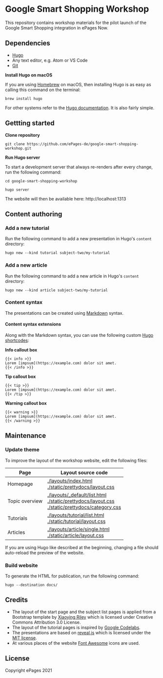 # Google Smart Shopping Workshop

This repository contains workshop materials for the pilot launch of the Google Smart Shopping integration in ePages Now.

## Dependencies

- [Hugo](https://gohugo.io/getting-started/installing)
- Any text editor, e.g. Atom or VS Code
- [Git](https://git-scm.com/downloads)

**Install Hugo on macOS**

If you are using [Homebrew](https://brew.sh) on macOS, then installing Hugo is as easy as calling this command on the terminal:

```
brew install hugo
```

For other systems refer to the [Hugo documentation](https://gohugo.io/getting-started/installing). It is also fairly simple.

## Gettting started

**Clone repository**

```
git clone https://github.com/ePages-de/google-smart-shopping-workshop.git
```

**Run Hugo server**

To start a development server that always re-renders after every change, run the following command:

```
cd google-smart-shopping-workshop

hugo server
```

The website will then be available here: http://localhost:1313

## Content authoring

### Add a new tutorial

Run the following command to add a new presentation in Hugo's `content` directory:

```
hugo new --kind tutorial subject-two/my-tutorial
```

### Add a new article

Run the following command to add a new article in Hugo's `content` directory:

```
hugo new --kind article subject-two/my-tutorial
```

### Content syntax

The presentations can be created using [Markdown](https://www.markdownguide.org/basic-syntax) syntax.

#### Content syntax extensions

Along with the Markdown syntax, you can use the following custom [Hugo shortcodes](https://gohugo.io/content-management/shortcodes):

**Info callout box**

```
{{< info >}}
Lorem [impsum](https://example.com) dolor sit amet.
{{< /info >}}
```

**Tip callout box**

```
{{< tip >}}
Lorem [impsum](https://example.com) dolor sit amet.
{{< /tip >}}
```

**Warning callout box**

```
{{< warning >}}
Lorem [impsum](https://example.com) dolor sit amet.
{{< /warning >}}
```

## Maintenance

### Update theme

To improve the layout of the workshop website, edit the following files:

| Page           | Layout source code                                                                                                                                                                                              |
| -------------- | --------------------------------------------------------------------------------------------------------------------------------------------------------------------------------------------------------------- |
| Homepage       | [./layouts/index.html](./layouts/index.html) </br> [./static/prettydocs/layout.css](./static/prettydocs/layout.css)                                                                                             |
| Topic overview | [./layouts/\_default/list.html](./layouts/_default/list.html) </br> [./static/prettydocs/layout.css](./static/prettydocs/layout.css) </br> [./static/prettydocs/category.css](./static/prettydocs/category.css) |
| Tutorials      | [./layouts/tutorial/list.html](./layouts/tutorial/list.html) </br> [./static/tutorial/layout.css](./static/tutorial/layout.css)                                                                                 |
| Articles       | [./layouts/article/single.html](./layouts/article/single.html) </br> [./static/article/layout.css](./static/article/layout.css)                                                                                 |

If you are using Hugo like described at the beginning, changing a file should auto-reload the preview of the website.

### Build website

To generate the HTML for publication, run the following command:

```
hugo --destination docs/
```

## Credits

- The layout of the start page and the subject list pages is applied from a Bootstrap template by [Xiaoying Riley](https://themes.3rdwavemedia.com/) which is licensed under Creative Commons Attribution 3.0 License.
- The layout of the tutorial pages is inspired by [Google Codelabs](https://github.com/googlecodelabs/tools).
- The presentations are based on [reveal.js](https://revealjs.com/) which is licensed under the [MIT license](https://github.com/hakimel/reveal.js/blob/master/LICENSE).
- At various places of the website [Font Awesome](https://fontawesome.com/v5/search?q=start&m=free&s=solid%2Cbrands) icons are used.

## License

Copyright ePages 2021
